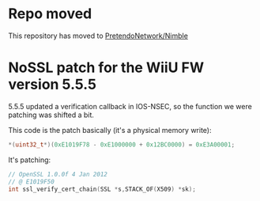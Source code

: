 # Repo moved
This repository has moved to [PretendoNetwork/Nimble](https://github.com/PretendoNetwork/Nimble)

# NoSSL patch for the WiiU FW version 5.5.5

5.5.5 updated a verification callback in IOS-NSEC, so the function we were patching was shifted a bit.

This code is the patch basically (it's a physical memory write):
```C
*(uint32_t*)(0xE1019F78 - 0xE1000000 + 0x12BC0000) = 0xE3A00001;
```

It's patching:

```C
// OpenSSL 1.0.0f 4 Jan 2012
// @ E1019F50
int ssl_verify_cert_chain(SSL *s,STACK_OF(X509) *sk);
```
